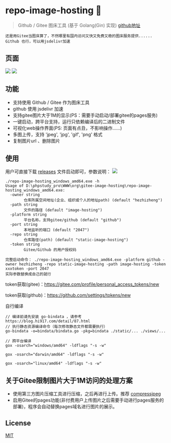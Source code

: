 # repo-image-hosting 🐽

> Github / Gitee 图床工具 (基于 Golang(Gin) 实现) [github地址](https://github.com/hezhizheng/repo-image-hosting)

```
还是用Gitee当图床算了，不然哪里有国内访问又快又免费又稳的图床服务提供......
Github 也行，可以用jsdelivr加速
```

## 页面
![](https://gitee.com/hezhizheng/pictest/raw/master/newdir/20210207160931_ZPUDMEHPYYLWOQFJ.png)
![](https://cdn.learnku.com/uploads/images/202102/07/6843/8CY2HIkX5x.gif!large)

## 功能
- 支持使用 Github / Gitee 作为图床工具
- github 使用 jsdelivr 加速 
- 支持gitee图片大于1M的显示(PS：需要手动启动/部署gitee的pages服务)   
- 一键启动，跨平台支持，运行只依赖编译后的二进制文件
- 可视化web操作界面(PS: 页面有点丑，不影响操作......)
- 多图上传，支持 'jpeg', 'jpg', 'gif', 'png' 格式
- 复制图片url 、删除图片

## 使用
用户可直接下载 [releases](https://github.com/hezhizheng/repo-image-hosting/releases) 文件启动即可，参数说明：
![](https://cdn.jsdelivr.net/gh/hezhizheng/static-image-hosting@master/image-hosting/20210222093638_VUQZUKNZGAXXSXJI.png)

```
./repo-image-hosting_windows_amd64.exe -h
Usage of D:\phpstudy_pro\WWW\org\gitee-image-hosting\repo-image-hosting_windows_amd64.exe:
  -owner string
        仓库所属空间地址(企业、组织或个人的地址path) (default "hezhizheng")
  -path string
        文件的路径 (default "image-hosting")
  -platform string
        平台名称，支持gitee/github (default "github")
  -port string
        本地监听的端口 (default "2047")
  -repo string
        仓库路径(path) (default "static-image-hosting")
  -token string
        Gitee/Github 的用户授权码
```

```
完整启动命令： ./repo-image-hosting_windows_amd64.exe -platform github -owner hezhizheng -repo static-image-hosting -path image-hosting -token xxxtoken -port 2047
实际参数替换成自己的就行
```

token获取(gitee)：https://gitee.com/profile/personal_access_tokens/new

token获取(github)：https://github.com/settings/tokens/new

自行编译
```
// 编译前请先安装 go-bindata ，请参考 https://blog.hi917.com/detail/87.html
// 执行静态资源编译命令（每次修改静态文件都需要执行）
go-bindata -o=bindata/bindata.go -pkg=bindata ./static/... ./views/... 

// 跨平台编译
gox -osarch="windows/amd64" -ldflags "-s -w"

gox -osarch="darwin/amd64" -ldflags "-s -w"

gox -osarch="linux/amd64" -ldflags "-s -w"
```


## 关于Gitee限制图片大于1M访问的处理方案
- 使用第三方图片压缩工具进行压缩，之后再进行上传。推荐 [compressjpeg](https://compressjpeg.com/zh/)
- 启用Gitee的pages功能(非付费用户上传图片之后需要手动进行pages服务的部署)，程序会自动替换pages域名进行图片的展示。


## License
[MIT](./LICENSE.txt)